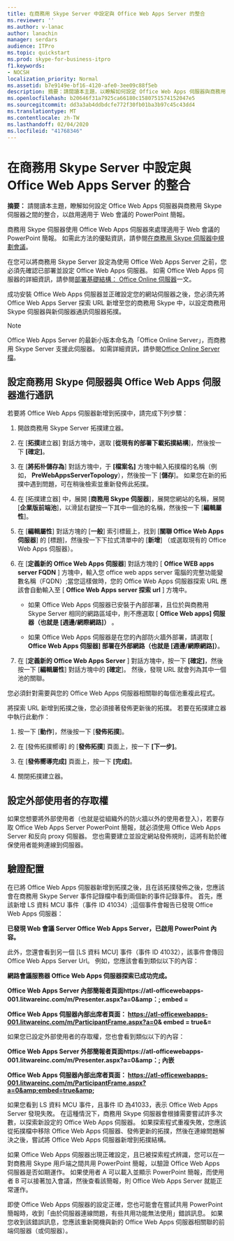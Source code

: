 ```yaml
---
title: 在商務用 Skype Server 中設定與 Office Web Apps Server 的整合
ms.reviewer: ''
ms.author: v-lanac
author: lanachin
manager: serdars
audience: ITPro
ms.topic: quickstart
ms.prod: skype-for-business-itpro
f1.keywords:
- NOCSH
localization_priority: Normal
ms.assetid: b7e9149e-bf16-4120-afe0-3ee09c88f5eb
description: 摘要：請閱讀本主題，以瞭解如何設定 Office Web Apps 伺服器與商務用 Skype 伺服器之間的整合，以啟用適用于 Web 會議的 PowerPoint 簡報。
ms.openlocfilehash: b20646f31a7925ca66180c1580751574152047e5
ms.sourcegitcommit: dd3a3ab4ddbdcfe772f30fb01ba3b97c45c43dd4
ms.translationtype: MT
ms.contentlocale: zh-TW
ms.lasthandoff: 02/04/2020
ms.locfileid: "41768346"
---
```

# <a name="configure-integration-with-office-web-apps-server-in-skype-for-business-server"></a>在商務用 Skype Server 中設定與 Office Web Apps Server 的整合
 
**摘要：** 請閱讀本主題，瞭解如何設定 Office Web Apps 伺服器與商務用 Skype 伺服器之間的整合，以啟用適用于 Web 會議的 PowerPoint 簡報。
  
商務用 Skype 伺服器使用 Office Web Apps 伺服器來處理適用于 Web 會議的 PowerPoint 簡報。 如需此方法的優點資訊，請參閱[在商務用 Skype 伺服器中規劃會議](../../plan-your-deployment/conferencing/conferencing.md)。
  
在您可以將商務用 Skype Server 設定為使用 Office Web Apps Server 之前，您必須先確認已部署並設定 Office Web Apps 伺服器。 如需 Office Web Apps 伺服器的詳細資訊，請參閱[部署基礎結構： Office Online 伺服器](https://go.microsoft.com/fwlink/p/?linkid=257525)一文。 
  
成功安裝 Office Web Apps 伺服器並正確設定您的網站伺服器之後，您必須先將 Office Web Apps Server 探索 URL 新增至您的商務用 Skype 中，以設定商務用 Skype 伺服器與新伺服器通訊伺服器拓撲。 
  
> [!NOTE]
> Office Web Apps Server 的最新小版本命名為「Office Online Server」，而商務用 Skype Server 支援此伺服器。 如需詳細資訊，請參閱[Office Online Server 檔](https://technet.microsoft.com/en-us/library/jj219456%28v=office.16%29.aspx)。 
  
## <a name="configure-skype-for-business-server-to-communicate-with-office-web-apps-server"></a>設定商務用 Skype 伺服器與 Office Web Apps 伺服器進行通訊

若要將 Office Web Apps 伺服器新增到拓撲中，請完成下列步驟：
  
1. 開啟商務用 Skype Server 拓撲建立器。
    
2. 在 [**拓撲**建立器] 對話方塊中，選取 [**從現有的部署下載拓撲結構**]，然後按一下 **[確定]**。
    
3. 在 [**將拓朴儲存為**] 對話方塊中，于 **[檔案名]** 方塊中輸入拓撲檔的名稱（例如， **PreWebAppsServerTopology**），然後按一下 [**儲存**]。 如果您在新的拓撲中遇到問題，可在稍後檢索並重新發佈此拓撲。
    
4. 在 [拓撲建立器] 中，展開 [**商務用 Skype 伺服器**]，展開您網站的名稱，展開 [**企業版前端池**]，以滑鼠右鍵按一下其中一個池的名稱，然後按一下 [**編輯屬性**]。
    
5. 在 [**編輯屬性**] 對話方塊的 [**一般**] 索引標籤上，找到 [**關聯 Office Web Apps 伺服器**] 的 [標題]，然後按一下下拉式清單中的 [**新增**] （或選取現有的 Office Web Apps 伺服器）。
    
6. 在 [**定義新的 Office Web Apps 伺服器**] 對話方塊的 [ **Office WEB apps server FQDN** ] 方塊中，輸入您 office web apps server 電腦的完整功能變數名稱（FQDN）;當您這樣做時，您的 Office Web Apps 伺服器探索 URL 應該會自動輸入至 [ **Office Web Apps server 探索 url** ] 方塊中。
    
   - 如果 Office Web Apps 伺服器已安裝于內部部署，且位於與商務用 Skype Server 相同的網路區域中，則不應選取 [ **Office Web apps] 伺服器（也就是 [週邊/網際網路]）** 。
    
   - 如果 Office Web Apps 伺服器是在您的內部防火牆外部署，請選取 [ **Office Web Apps 伺服器] 部署在外部網路（也就是 [週邊/網際網路]）**。
    
7. 在 [**定義新的 Office Web Apps Server** ] 對話方塊中，按一下 **[確定]**，然後按一下 [**編輯屬性**] 對話方塊中的 **[確定**]。 然後，發現 URL 就會列為其中一個池的關聯。
    
您必須針對需要與您的 Office Web Apps 伺服器相關聯的每個池重複此程式。
  
將探索 URL 新增到拓撲之後，您必須接著發佈更新後的拓撲。 若要在拓撲建立器中執行此動作：
  
1. 按一下 [**動作**]，然後按一下 [**發佈拓撲**]。
    
2. 在 [發佈拓撲嚮導] 的 [**發佈拓撲**] 頁面上，按一下 **[下一步]**。
    
3. 在 [**發佈嚮導完成]** 頁面上，按一下 **[完成]**。
    
4. 關閉拓撲建立器。
    
## <a name="configure-access-for-external-users"></a>設定外部使用者的存取權

如果您想要將外部使用者（也就是從組織外的防火牆以外的使用者登入），若要存取 Office Web Apps Server PowerPoint 簡報，就必須使用 Office Web Apps Server 和反向 proxy 伺服器。 您也需要建立並設定網站發佈規則，這將有助於確保使用者能夠連線到伺服器。 
  
## <a name="validate-the-configuration"></a>驗證配置

在已將 Office Web Apps 伺服器新增到拓撲之後，且在該拓撲發佈之後，您應該會在商務用 Skype Server 事件記錄檔中看到兩個新的事件記錄事件。 首先，應該新增 LS 資料 MCU 事件（事件 ID 41034）;這個事件會報告已發現 Office Web Apps 伺服器：
  
 **已發現 Web 會議 Server Office Web Apps Server，已啟用 PowerPoint 內容。**
  
此外，您還會看到另一個 [LS 資料 MCU] 事件（事件 ID 41032），該事件會傳回 Office Web Apps Server Url。 例如，您應該會看到類似以下的內容：
  
 **網路會議服務器 Office Web Apps 伺服器探索已成功完成。**
  
 **Office Web Apps Server 內部簡報者頁面https://atl-officewebapps-001.litwareinc.com/m/Presenter.aspx?a=0&amp：; embed =**
  
 **Office Web Apps 伺服器內部出席者頁面： https://atl-officewebapps-001.litwareinc.com/m/ParticipantFrame.aspx?a=0&amp; embed = true&amp;=**
  
如果您已設定外部使用者的存取權，您也會看到類似以下的內容：
  
 **Office Web Apps Server 外部簡報者頁面https://atl-officewebapps-001.litwareinc.com/m/Presenter.aspx?a=0&amp：; 內嵌**
  
 **Office Web Apps 伺服器內部出席者頁面： <https://atl-officewebapps-001.litwareinc.com/m/ParticipantFrame.aspx?a=0&amp;embed=true&amp>;**
  
如果您看到 LS 資料 MCU 事件，且事件 ID 為41033，表示 Office Web Apps Server 發現失敗。 在這種情況下，商務用 Skype 伺服器會根據需要嘗試許多次數，以探索新設定的 Office Web Apps 伺服器。 如果探索程式重複失敗，您應該從拓撲檔中移除 Office Web Apps 伺服器、發佈更新的拓撲，然後在連線問題解決之後，嘗試將 Office Web Apps 伺服器新增到拓撲結構。
  
如果 Office Web Apps 伺服器出現正確設定，且已被探索程式辨識，您可以在一對商務用 Skype 用戶端之間共用 PowerPoint 簡報，以驗證 Office Web Apps 伺服器是否如期運作。 如果使用者 A 可以載入並顯示 PowerPoint 簡報，而使用者 B 可以接著加入會議，然後查看該簡報，則 Office Web Apps Server 就能正常運作。
  
即使 Office Web Apps 伺服器的設定正確，您也可能會在嘗試共用 PowerPoint 簡報時，收到「由於伺服器連線問題，有些共用功能無法使用」錯誤訊息。 如果您收到該錯誤訊息，您應該重新開機與新的 Office Web Apps 伺服器相關聯的前端伺服器（或伺服器）。
  

